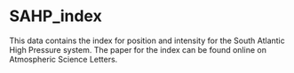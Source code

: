 # SAHP_index

This data contains the index for position and intensity for the South Atlantic High Pressure system. The paper for the index can be found online on Atmospheric Science Letters. 
